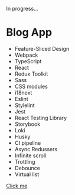 In progress...

# Blog App

<ul>
  <li>Feature-Sliced Design</li>
  <li>Webpack</li>
  <li>TypeScript</li>
  <li>React</li>
  <li>Redux Toolkit</li>
  <li>Sass</li>
  <li>CSS modules</li>
  <li>i18next</li>
  <li>Eslint</li>
  <li>Stylelint</li>
  <li>Jest</li>
  <li>React Testing Library</li>
  <li>Storybook</li>
  <li>Loki</li>
  <li>Husky</li>
  <li>CI pipeline</li>
  <li>Async Redussers</li>
  <li>Infinite scroll</li>
  <li>Trottling</li>
  <li>Debounce</li>
  <li>Virtual list</li>
</ul>

[Сlick me](https://main--brilliant-malabi-9a3ca0.netlify.app/)
